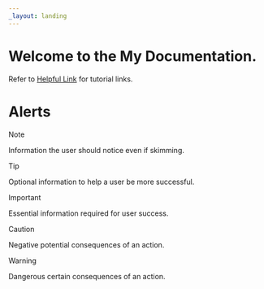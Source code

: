 ```yaml
---
_layout: landing
---
```


# Welcome to the **My Documentation**.

Refer to [Helpful Link](<http://localhost:8080/docs/introduction.html>) for tutorial links.
# Alerts

> [!NOTE]
> Information the user should notice even if skimming.

> [!TIP]
> Optional information to help a user be more successful.

> [!IMPORTANT]
> Essential information required for user success.

> [!CAUTION]
> Negative potential consequences of an action.

> [!WARNING]
> Dangerous certain consequences of an action.